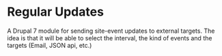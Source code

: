 Regular Updates
===============

A Drupal 7 module for sending site-event updates to external targets.
The idea is that it will be able to select the interval, the kind of events and the targets (Email, JSON api, etc.)
